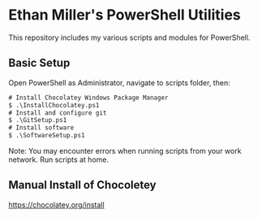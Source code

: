 # Ethan Miller's PowerShell Utilities

This repository includes my various scripts and modules for PowerShell.

## Basic Setup
Open PowerShell as Administrator, navigate to scripts folder, then:
``` cmd
# Install Chocolatey Windows Package Manager
$ .\InstallChocolatey.ps1
# Install and configure git
$ .\GitSetup.ps1
# Install software
$ .\SoftwareSetup.ps1
```

Note: You may encounter errors when running scripts from your work network. Run scripts at home.

## Manual Install of Chocoletey
https://chocolatey.org/install